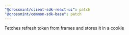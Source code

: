 ```yaml
---
"@crossmint/client-sdk-react-ui": patch
"@crossmint/common-sdk-base": patch
---
```


Fetches refresh token from frames and stores it in a cookie
